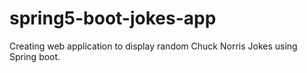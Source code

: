 # spring5-boot-jokes-app
Creating web application to display random Chuck Norris Jokes using Spring boot.

